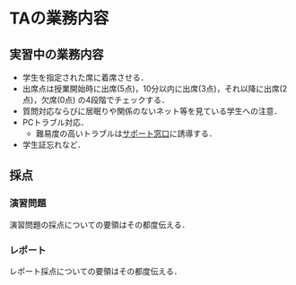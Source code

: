 # TAの業務内容

## 実習中の業務内容

- 学生を指定された席に着席させる．
- 出席点は授業開始時に出席(5点)，10分以内に出席(3点)，それ以降に出席(2点)，欠席(0点) の4段階でチェックする．
- 質問対応ならびに居眠りや関係のないネット等を見ている学生への注意．
- PCトラブル対応．
  - 難易度の高いトラブルは[サポート窓口](https://kedu2025.ws.hosei.ac.jp/support/support/)に誘導する．
- 学生証忘れなど．

## 採点

### 演習問題

演習問題の採点についての要領はその都度伝える．

### レポート

レポート採点についての要領はその都度伝える．